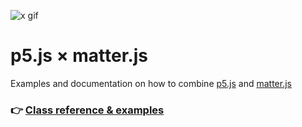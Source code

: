 ![x gif](https://user-images.githubusercontent.com/480224/44387710-8bf17e80-a526-11e8-972d-43b6e305765e.gif)

p5.js × matter.js
=================

Examples and documentation on how to combine [p5.js](https://p5js.org/) and [matter.js](http://brm.io/matter-js/)

### 👉 [Class reference & examples](https://b-g.github.io/p5-matter-examples/docs)